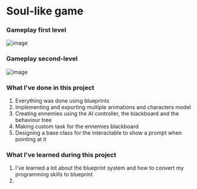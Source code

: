 # Soul-like game

<h3>Gameplay first level</h3>

![image](https://github.com/user-attachments/assets/33c172dd-8ec1-49f0-b165-e7160b04039b)

<h3>Gameplay second-level</h3>

![image](https://github.com/user-attachments/assets/a51f3533-00cf-421a-b33d-bcec5abd444e)


<h3>What I've done in this project</h3>
<ol>
  <li>Everything was done using blueprints</li>
  <li>Implementing and exporting multiple animations and characters model</li>
  <li>Creating ennemies using the AI controller, the blackboard and the behaviour tree</li>
  <li>Making custom task for the ennemies blackboard</li>
  <li>Designing a base class for the interactable to show a prompt when pointing at it</li>

</ol>

<h3>What I've learned during this project</h3>
<ol>
 <li>I've learned a lot about the blueprint system and how to convert my programming skills to blueprint</li>
<li> </li>
</ol>
